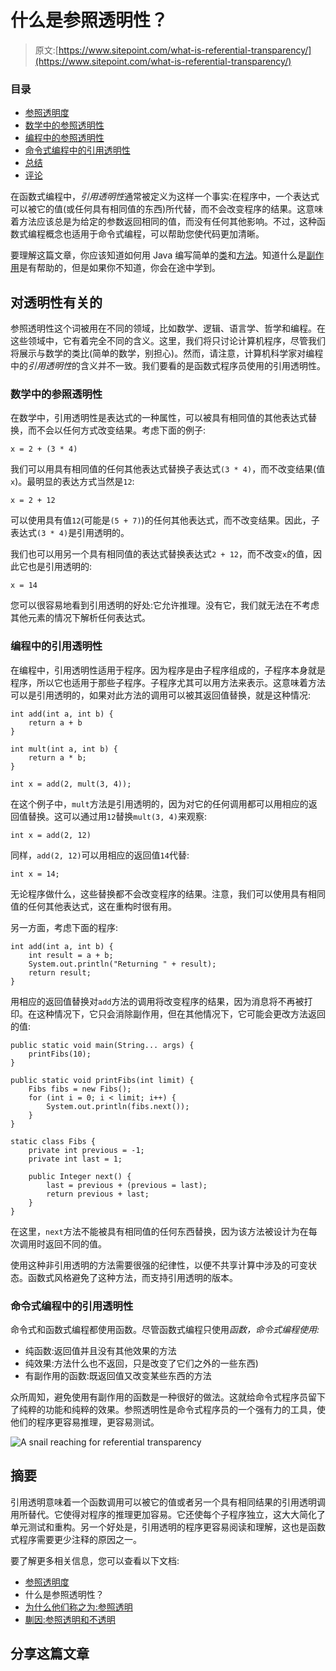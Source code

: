 # 什么是参照透明性？

> 原文:[https://www.sitepoint.com/what-is-referential-transparency/](https://www.sitepoint.com/what-is-referential-transparency/)

### 目录 

*   [参照透明度](#referentialtransparency)
*   [数学中的参照透明性](#referentialtransparencyinmaths)
*   [编程中的参照透明性](#referentialtransparencyinprogramming)
*   [命令式编程中的引用透明性](#referentialtransparencyinimperativeprogramming)
*   [总结](#summary)
*   [评论](#comments)

在函数式编程中，*引用透明性*通常被定义为这样一个事实:在程序中，一个表达式可以被它的值(或任何具有相同值的东西)所代替，而不会改变程序的结果。这意味着方法应该总是为给定的参数返回相同的值，而没有任何其他影响。不过，这种函数式编程概念也适用于命令式编程，可以帮助您使代码更加清晰。

要理解这篇文章，你应该知道如何用 Java 编写简单的[类](https://docs.oracle.com/javase/tutorial/java/javaOO/classes.html)和[方法](https://docs.oracle.com/javase/tutorial/java/javaOO/methods.html)。知道什么是[副作用](http://softwareengineering.stackexchange.com/a/40314)是有帮助的，但是如果你不知道，你会在途中学到。

## 对透明性有关的

参照透明性这个词被用在不同的领域，比如数学、逻辑、语言学、哲学和编程。在这些领域中，它有着完全不同的含义。这里，我们将只讨论计算机程序，尽管我们将展示与数学的类比(简单的数学，别担心)。然而，请注意，计算机科学家对编程中的*引用透明性*的含义并不一致。我们要看的是函数式程序员使用的引用透明性。

### 数学中的参照透明性

在数学中，引用透明性是表达式的一种属性，可以被具有相同值的其他表达式替换，而不会以任何方式改变结果。考虑下面的例子:

```
x = 2 + (3 * 4) 
```

我们可以用具有相同值的任何其他表达式替换子表达式`(3 * 4)`，而不改变结果(值`x`)。最明显的表达方式当然是`12`:

```
x = 2 + 12 
```

可以使用具有值`12`(可能是`(5 + 7)`)的任何其他表达式，而不改变结果。因此，子表达式`(3 * 4)`是引用透明的。

我们也可以用另一个具有相同值的表达式替换表达式`2 + 12`，而不改变`x`的值，因此它也是引用透明的:

```
x = 14 
```

您可以很容易地看到引用透明的好处:它允许推理。没有它，我们就无法在不考虑其他元素的情况下解析任何表达式。

### 编程中的引用透明性

在编程中，引用透明性适用于程序。因为程序是由子程序组成的，子程序本身就是程序，所以它也适用于那些子程序。子程序尤其可以用方法来表示。这意味着方法可以是引用透明的，如果对此方法的调用可以被其返回值替换，就是这种情况:

```
int add(int a, int b) {
    return a + b
}

int mult(int a, int b) {
    return a * b;
}

int x = add(2, mult(3, 4)); 
```

在这个例子中，`mult`方法是引用透明的，因为对它的任何调用都可以用相应的返回值替换。这可以通过用`12`替换`mult(3, 4)`来观察:

```
int x = add(2, 12) 
```

同样，`add(2, 12)`可以用相应的返回值`14`代替:

```
int x = 14; 
```

无论程序做什么，这些替换都不会改变程序的结果。注意，我们可以使用具有相同值的任何其他表达式，这在重构时很有用。

另一方面，考虑下面的程序:

```
int add(int a, int b) {
    int result = a + b;
    System.out.println("Returning " + result);
    return result;
} 
```

用相应的返回值替换对`add`方法的调用将改变程序的结果，因为消息将不再被打印。在这种情况下，它只会消除副作用，但在其他情况下，它可能会更改方法返回的值:

```
public static void main(String... args) {
    printFibs(10);
}

public static void printFibs(int limit) {
    Fibs fibs = new Fibs();
    for (int i = 0; i < limit; i++) {
        System.out.println(fibs.next());
    }
}

static class Fibs {
    private int previous = -1;
    private int last = 1;

    public Integer next() {
        last = previous + (previous = last);
        return previous + last;
    }
} 
```

在这里，`next`方法不能被具有相同值的任何东西替换，因为该方法被设计为在每次调用时返回不同的值。

使用这种非引用透明的方法需要很强的纪律性，以便不共享计算中涉及的可变状态。函数式风格避免了这种方法，而支持引用透明的版本。

### 命令式编程中的引用透明性

命令式和函数式编程都使用函数。尽管函数式编程只使用*函数，命令式编程使用:*

*   纯函数:返回值并且没有其他效果的方法
*   纯效果:方法什么也不返回，只是改变了它们之外的一些东西)
*   有副作用的函数:既返回值又改变某些东西的方法

众所周知，避免使用有副作用的函数是一种很好的做法。这就给命令式程序员留下了纯粹的功能和纯粹的效果。参照透明性是命令式程序员的一个强有力的工具，使他们的程序更容易推理，更容易测试。

![A snail reaching for referential transparency](../Images/b4dc68414a87d25d6036606946d6da04.png)

## 摘要

引用透明意味着一个函数调用可以被它的值或者另一个具有相同结果的引用透明调用所替代。它使得对程序的推理更加容易。它还使每个子程序独立，这大大简化了单元测试和重构。另一个好处是，引用透明的程序更容易阅读和理解，这也是函数式程序需要更少注释的原因之一。

要了解更多相关信息，您可以查看以下文档:

*   [参照透明度](http://www.dictionary.com/browse/referential-transparency)
*   什么是参照透明性？
*   [为什么他们称之为:参照透明](http://www.nobugs.org/blog/archives/2008/11/12/why-do-they-call-it-referentially-transparent/)
*   [蒯因:参照透明和不透明](https://faculty.washington.edu/smcohen/453/Quine.pdf)

## 分享这篇文章
